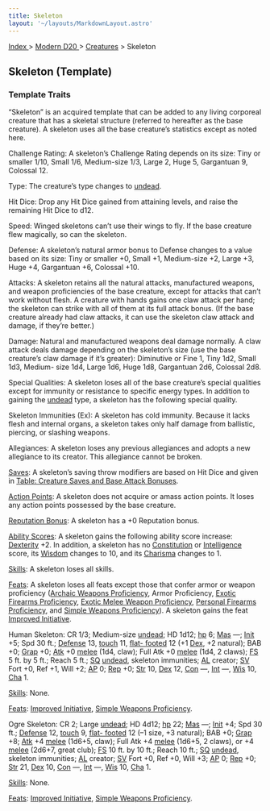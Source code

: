 ```yaml
---
title: Skeleton
layout: '~/layouts/MarkdownLayout.astro'
---
```


[ Index ](/) > [ Modern D20 ](/modern.d20.srd) > [Creatures](/modern.d20.srd/creatures) > Skeleton

## Skeleton (Template)

### Template Traits

“Skeleton” is an acquired template that can be added to any living corporeal
creature that has a skeletal structure (referred to hereafter as the base
creature). A skeleton uses all the base creature’s statistics except as noted
here.

Challenge Rating: A skeleton’s Challenge Rating depends on its size: Tiny or
smaller 1/10, Small 1/6, Medium-size 1/3, Large 2, Huge 5, Gargantuan 9,
Colossal 12.

Type: The creature’s type changes to
[undead](/modern.d20.srd/creature.types/undead).

Hit Dice: Drop any Hit Dice gained from attaining levels, and raise the
remaining Hit Dice to d12.

Speed: Winged skeletons can’t use their wings to fly. If the base creature
flew magically, so can the skeleton.

Defense: A skeleton’s natural armor bonus to Defense changes to a value based
on its size: Tiny or smaller +0, Small +1, Medium-size +2, Large +3, Huge +4,
Gargantuan +6, Colossal +10.

Attacks: A skeleton retains all the natural attacks, manufactured weapons, and
weapon proficiencies of the base creature, except for attacks that can’t work
without flesh. A creature with hands gains one claw attack per hand; the
skeleton can strike with all of them at its full attack bonus. (If the base
creature already had claw attacks, it can use the skeleton claw attack and
damage, if they’re better.)

Damage: Natural and manufactured weapons deal damage normally. A claw attack
deals damage depending on the skeleton’s size (use the base creature’s claw
damage if it’s greater): Diminutive or Fine 1, Tiny 1d2, Small 1d3, Medium-
size 1d4, Large 1d6, Huge 1d8, Gargantuan 2d6, Colossal 2d8.

Special Qualities: A skeleton loses all of the base creature’s special
qualities except for immunity or resistance to specific energy types. In
addition to gaining the [undead](/modern.d20.srd/creature.types/undead) type,
a skeleton has the following special quality.

Skeleton Immunities (Ex): A skeleton has cold immunity. Because it lacks flesh
and internal organs, a skeleton takes only half damage from ballistic,
piercing, or slashing weapons.

Allegiances: A skeleton loses any previous allegiances and adopts a new
allegiance to its creator. This allegiance cannot be broken.

[Saves](/modern.d20.srd/basics/saving.throws): A skeleton’s saving throw
modifiers are based on Hit Dice and given in [Table: Creature Saves and Base Attack Bonuses](/modern.d20.srd/creatures/creature.overview).

[Action Points](/modern.d20.srd/basics/action.points): A skeleton does not
acquire or amass action points. It loses any action points possessed by the
base creature.

[Reputation Bonus](/modern.d20.srd/reputation): A skeleton has a +0 Reputation
bonus.

[Ability Scores](/modern.d20.srd/basics/ability.scores): A skeleton gains the
following ability score increase:
[Dexterity](/modern.d20.srd/basics/ability.scores) +2. In addition, a skeleton
has no [Constitution](/modern.d20.srd/basics/ability.scores) or
[Intelligence](/modern.d20.srd/basics/ability.scores) score, its
[Wisdom](/modern.d20.srd/basics/ability.scores) changes to 10, and its
[Charisma](/modern.d20.srd/basics/ability.scores) changes to 1.

[Skills](/modern.d20.srd/skills): A skeleton loses all skills.

[Feats](/modern.d20.srd/feats): A skeleton loses all feats except those that
confer armor or weapon proficiency ([Archaic Weapons Proficiency](/modern.d20.srd/feats/archaic.weapons.proficiency), Armor
Proficiency, [Exotic Firearms Proficiency](/modern.d20.srd/feats/exotic.firearms.proficiency), [Exotic Melee Weapon Proficiency](/modern.d20.srd/feats/exotic.melee.weapons.proficiency),
[Personal Firearms Proficiency](/modern.d20.srd/feats/personal.firearms.proficiency), and [Simple Weapons Proficiency](/modern.d20.srd/feats/simple.weapons.proficiency)). A
skeleton gains the feat [Improved Initiative](/modern.d20.srd/feats/improved.initiative).

Human Skeleton: CR 1/3; Medium-size
[undead](/modern.d20.srd/creature.types/undead); HD 1d12;
[hp](/modern.d20.srd/combat/hit.points) 6;
[Mas](/modern.d20.srd/creatures/creature.overview) —;
[Init](/modern.d20.srd/combat/initiative) +5; Spd 30 ft.;
[Defense](/modern.d20.srd/combat/defense) 13,
[touch](/modern.d20.srd/combat/attack.actions) 11, [flat- footed](/modern.d20.srd/combat/surprise) 12 (+1
[Dex](/modern.d20.srd/basics/ability.scores), +2 natural); BAB +0;
[Grap](/modern.d20.srd/combat/grapple) +0;
[Atk](/modern.d20.srd/combat/attack.roll) +0
[melee](/modern.d20.srd/combat/attack.roll) (1d4, claw); Full Atk +0
[melee](/modern.d20.srd/combat/attack.roll) (1d4, 2 claws);
[FS](/modern.d20.srd/creatures/creature.overview) 5 ft. by 5 ft.; Reach 5 ft.;
[SQ](/modern.d20.srd/creatures/creature.overview)
[undead](/modern.d20.srd/creature.types/undead), skeleton immunities;
[AL](/modern.d20.srd/basics/allegiances) creator;
[SV](/modern.d20.srd/basics/saving.throws) Fort +0, Ref +1, Will +2;
[AP](/modern.d20.srd/creatures/creature.overview) 0;
[Rep](/modern.d20.srd/creatures/creature.overview) +0;
[Str](/modern.d20.srd/basics/ability.scores) 10,
[Dex](/modern.d20.srd/basics/ability.scores) 12,
[Con](/modern.d20.srd/basics/ability.scores) —,
[Int](/modern.d20.srd/basics/ability.scores) —,
[Wis](/modern.d20.srd/basics/ability.scores) 10,
[Cha](/modern.d20.srd/basics/ability.scores) 1.

[Skills](/modern.d20.srd/skills): None.

[Feats](/modern.d20.srd/feats): [Improved Initiative](/modern.d20.srd/feats/improved.initiative), [Simple Weapons Proficiency](/modern.d20.srd/feats/simple.weapons.proficiency).

Ogre Skeleton: CR 2; Large [undead](/modern.d20.srd/creature.types/undead); HD
4d12; [hp](/modern.d20.srd/combat/hit.points) 22;
[Mas](/modern.d20.srd/creatures/creature.overview) —;
[Init](/modern.d20.srd/combat/initiative) +4; Spd 30 ft.;
[Defense](/modern.d20.srd/combat/defense) 12,
[touch](/modern.d20.srd/combat/attack.actions) 9, [flat- footed](/modern.d20.srd/combat/surprise) 12 (–1 size, +3 natural); BAB +0;
[Grap](/modern.d20.srd/combat/grapple) +8;
[Atk](/modern.d20.srd/combat/attack.roll) +4
[melee](/modern.d20.srd/combat/attack.roll) (1d6+5, claw); Full Atk +4
[melee](/modern.d20.srd/combat/attack.roll) (1d6+5, 2 claws), or +4
[melee](/modern.d20.srd/combat/attack.roll) (2d6+7, great club);
[FS](/modern.d20.srd/creatures/creature.overview) 10 ft. by 10 ft.; Reach 10
ft.; [SQ](/modern.d20.srd/creatures/creature.overview)
[undead](/modern.d20.srd/creature.types/undead), skeleton immunities;
[AL](/modern.d20.srd/basics/allegiances) creator;
[SV](/modern.d20.srd/basics/saving.throws) Fort +0, Ref +0, Will +3;
[AP](/modern.d20.srd/creatures/creature.overview) 0;
[Rep](/modern.d20.srd/creatures/creature.overview) +0;
[Str](/modern.d20.srd/basics/ability.scores) 21,
[Dex](/modern.d20.srd/basics/ability.scores) 10,
[Con](/modern.d20.srd/basics/ability.scores) —,
[Int](/modern.d20.srd/basics/ability.scores) —,
[Wis](/modern.d20.srd/basics/ability.scores) 10,
[Cha](/modern.d20.srd/basics/ability.scores) 1.

[Skills](/modern.d20.srd/skills): None.

[Feats](/modern.d20.srd/feats): [Improved Initiative](/modern.d20.srd/feats/improved.initiative), [Simple Weapons Proficiency](/modern.d20.srd/feats/simple.weapons.proficiency).

